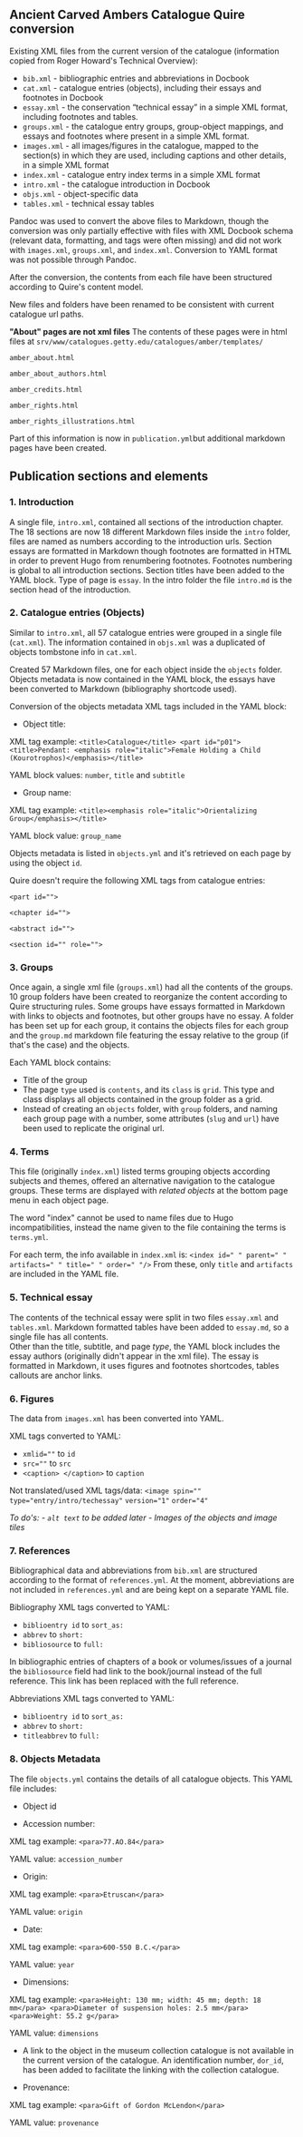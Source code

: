 ## Ancient Carved Ambers Catalogue Quire conversion

Existing XML files from the current version of the catalogue (information copied from Roger Howard's Technical Overview):

- `bib.xml`  -  bibliographic entries and abbreviations in Docbook
- `cat.xml`  -  catalogue entries (objects), including their essays and footnotes in Docbook
- `essay.xml`  -  the conservation “technical essay” in a simple XML format, including footnotes and tables.
- `groups.xml`  -  the catalogue entry groups, group-object mappings, and essays and footnotes where present in a simple XML format.
- `images.xml`  -  all images/figures in the catalogue, mapped to the section(s) in which they are used, including captions and other details, in a simple XML format
- `index.xml`  -  catalogue entry index terms in a simple XML format
- `intro.xml`  -  the catalogue introduction in Docbook
- `objs.xml`  - object-specific data
- `tables.xml`  - technical essay tables

Pandoc was used to convert the above files to Markdown, though the conversion was only partially effective with files with XML Docbook schema (relevant data, formatting, and tags were often missing) and did not work with `images.xml`, `groups.xml`, and `index.xml`. Conversion to YAML format was not possible through Pandoc.

After the conversion, the contents from each file have been structured according to Quire's content model.

New files and folders have been renamed to be consistent with current catalogue url paths.

**"About" pages are not xml files** The contents of these pages were in html files at `srv/www/catalogues.getty.edu/catalogues/amber/templates/`

`amber_about.html`

`amber_about_authors.html`

`amber_credits.html`

`amber_rights.html`

`amber_rights_illustrations.html`

Part of this information is now in `publication.yml`but additional markdown pages have been created.

## Publication sections and elements

### 1. Introduction

A single file, `intro.xml`, contained all sections of the introduction chapter.
The 18 sections are now 18 different Markdown files inside the `intro` folder, files are named as numbers according to the introduction urls. Section essays are formatted in Markdown though footnotes are formatted in HTML in order to prevent Hugo from renumbering footnotes. Footnotes numbering is global to all introduction sections. Section titles have been added to the YAML block. Type of page is `essay`.
In the intro folder the file `intro.md` is the section head of the introduction.  

### 2. Catalogue entries (Objects)

Similar to `intro.xml`, all 57 catalogue entries were grouped in a single file (`cat.xml`). The information contained in `objs.xml` was a duplicated of objects tombstone info in `cat.xml`.

Created 57 Markdown files, one for each object inside the `objects` folder. Objects metadata is now contained in the YAML block, the essays have been converted to Markdown (bibliography shortcode used).

Conversion of the objects metadata XML tags included in the YAML block:

- Object title:

XML tag example: `<title>Catalogue</title> <part id="p01"> <title>Pendant: <emphasis role="italic">Female Holding a Child (Kourotrophos)</emphasis></title>`

YAML block values: `number`, `title` and `subtitle`

- Group name:

XML tag example: `<title><emphasis role="italic">Orientalizing Group</emphasis></title>`

YAML block value: `group_name`

Objects metadata is listed in `objects.yml` and it's retrieved on each page by using the object `id`.

Quire doesn't require the following XML tags from catalogue entries:

``<part id="">``

``<chapter id="">``

``<abstract id="">``

``<section id="" role="">``

### 3. Groups

Once again, a single xml file (`groups.xml`) had all the contents of the groups. 10 group folders have been created to reorganize the content according to Quire structuring rules. Some groups have essays formatted in Markdown with links to objects and footnotes, but other groups have no essay. A folder has been set up for each group, it contains the objects files for each group and the `group.md` markdown file featuring the essay relative to the group (if that's the case) and the objects.

Each YAML block contains:
- Title of the group
- The page `type` used is `contents`, and its `class` is `grid`. This type and class displays all objects contained in the group folder as a grid.
- Instead of creating an `objects` folder, with `group` folders, and naming each group page with a number, some attributes (`slug` and `url`) have been used to replicate the original url.

### 4. Terms

This file (originally `index.xml`) listed terms grouping objects according subjects and themes, offered an alternative navigation to the catalogue groups. These terms are displayed with *related objects* at the bottom page menu in each object page.

The word "index" cannot be used to name files due to Hugo incompatibilities, instead the name given to the file containing the terms is `terms.yml`.

For each term, the info available in `index.xml` is: `<index id=" " parent=" " artifacts=" " title=" " order=" "/>`
From these, only `title` and `artifacts` are included in the YAML file.

### 5. Technical essay

The contents of the technical essay were split in two files `essay.xml` and `tables.xml`. Markdown formatted tables have been added to `essay.md`, so a single file has all contents.  
Other than the title, subtitle, and page *type*, the YAML block includes the essay authors (originally didn't appear in the xml file).
The essay is formatted in Markdown, it uses figures and footnotes shortcodes, tables callouts are anchor links.

### 6. Figures

The data from `images.xml` has been converted into YAML.

XML tags converted to YAML:
- `xmlid=""` to `id`
- `src=""` to `src`
- `<caption> </caption>` to `caption`

Not translated/used XML tags/data:
`<image spin=""`
`type="entry/intro/techessay"`
`version="1"`
`order="4"`

*To do's:*
*- `alt text` to be added later*
*- Images of the objects and image tiles*

### 7. References

Bibliographical data and abbreviations from `bib.xml` are structured according to the format of `references.yml`. At the moment, abbreviations are not included in `references.yml` and are being kept on a separate YAML file.

Bibliography
XML tags converted to YAML:
- `biblioentry id` to `sort_as:`
- `abbrev` to `short:`
- `bibliosource` to `full:`

In bibliographic entries of chapters of a book or volumes/issues of a journal the `bibliosource` field had link to the book/journal instead of the full reference. This link has been replaced with the full reference.

Abbreviations
XML tags converted to YAML:
- `biblioentry id` to `sort_as:`
- `abbrev` to `short:`
- `titleabbrev` to `full:`

### 8. Objects Metadata

The file `objects.yml` contains the details of all catalogue objects. This YAML file includes:

- Object id

- Accession number:

XML tag example: `<para>77.AO.84</para>`

YAML value: `accession_number`

- Origin:

XML tag example: `<para>Etruscan</para>`

YAML value: `origin`

- Date:

XML tag example: `<para>600-550 B.C.</para>`

YAML value: `year`

- Dimensions:

XML tag example: `<para>Height: 130 mm; width: 45 mm; depth: 18 mm</para> <para>Diameter of suspension holes: 2.5 mm</para> <para>Weight: 55.2 g</para>`

YAML value: `dimensions`

- A link to the object in the museum collection catalogue is not available in the current version of the catalogue. An identification number, `dor_id`, has been added to facilitate the linking with the collection catalogue.

- Provenance:

XML tag example: `<para>Gift of Gordon McLendon</para>`

YAML value: `provenance`

